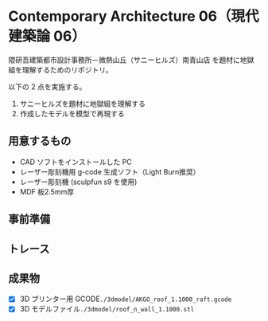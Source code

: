 # Contemporary Architecture 06（現代建築論 06）

隈研吾建築都市設計事務所－微熱山丘（サニーヒルズ）南青山店
を題材に地獄組を理解するためのリポジトリ。

以下の 2 点を実施する。

1. サニーヒルズを題材に地獄組を理解する
2. 作成したモデルを模型で再現する

## 用意するもの

- CAD ソフトをインストールした PC
- レーザー彫刻機用 g-code 生成ソフト（Light Burn推奨）
- レーザー彫刻機 (sculpfun s9 を使用)
- MDF 板2.5mm厚

## 事前準備


## トレース


## 成果物

- [x] 3D プリンター用 GCODE`./3dmodel/AKGO_roof_1.1000_raft.gcode`
- [x] 3D モデルファイル`./3dmodel/roof_n_wall_1.1000.stl`
